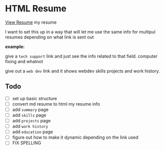 # HTML Resume

[View Resume](https://borkstick.github.io/html-resume/)
my resume

I want to set this up in a way that will let me use the same info for multipul resumes depending on what link is sent out

**example:**

give a `tech support` link and just see the info related to that field. computer fixing and whatnot

give out a `web dev` link and it shows webdev skills projects and work history.

## Todo

- [ ] set up basic structure
- [ ] convert md resume to html my resume info
- [ ] add `summary` page
- [ ] add `skills` page
- [ ] add `projects` page
- [ ] add `work history`
- [ ] add `education` page
- [ ] figure out how to make it dynamic depending on the link used
- [ ] FIX SPELLING
